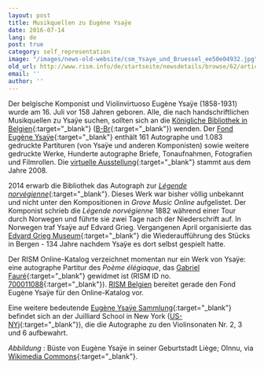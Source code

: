 ```yaml
---
layout: post
title: Musikquellen zu Eugène Ysaÿe
date: 2016-07-14
lang: de
post: true
category: self_representation
image: "/images/news-old-website/csm_Ysaye_und_Bruessel_ee50e04932.jpg"
old_url: http://www.rism.info/de/startseite/newsdetails/browse/62/article/64/eugene-ysayes-manuscripts.html
email: ''
author: ''
---
```



Der belgische Komponist und Violinvirtuoso Eugène Ysaÿe (1858-1931) wurde am 16. Juli vor 158 Jahren geboren. Alle, die nach handschriftlichen Musikquellen zu Ysaÿe suchen, sollten sich an die [Königliche Bibliothek in Belgien](http://www.kbr.be/){:target="_blank"} ([B-Br](https://opac.rism.info/search?View=rism&siglum=B-Br){:target="_blank"}) wenden. Der [Fond Eugène Ysaÿe](http://www.kbr.be/collections/musique/patrimoine/fonds/ysaye_fr.html){:target="_blank"} enthält 161 Autographe und 1.083 gedruckte Partituren (von Ysaÿe und anderen Komponisten) sowie weitere gedruckte Werke, Hunderte autographe Briefe, Tonaufnahmen, Fotografien und Filmrollen. Die [virtuelle Ausstellung](http://ysaye.kbr.be/){:target="_blank"} stammt aus dem Jahre 2008.

2014 erwarb die Bibliothek das Autograph zur [_Légende norvégienne_](/rediscovered/2014/04/11/légende-norvégienne-unknown-work-by-the-belgian.html){:target="_blank"}. Dieses Werk war bisher völlig unbekannt und nicht unter den Kompositionen in _Grove Music Online_ aufgelistet. Der Komponist schrieb die _Légende norvégienne_ 1882 während einer Tour durch Norwegen und führte sie zwei Tage nach der Niederschrift auf. In Norwegen traf Ysaÿe auf Edvard Grieg. Vergangenen April organisierte das [Edvard Grieg Museum](http://griegmuseum.no/en/concerts/norwegian-legend){:target="_blank"} die Wiederaufführung des Stücks in Bergen - 134 Jahre nachdem Ysaÿe es dort selbst gespielt hatte.

Der RISM Online-Katalog verzeichnet momentan nur ein Werk von Ysaÿe: eine autographe Partitur des _Poème élégiaque_, das [Gabriel Fauré](https://opac.rism.info/search?View=rism&author=Gabriel+Faur%C3%A9){:target="_blank"} gewidmet ist (RISM ID no. [700011088](https://opac.rism.info/search?id=700011088){:target="_blank"}). [RISM Belgien](/de/workgroups/belgium-rism-belgium.html) bereitet gerade den Fond Eugène Ysaÿe für den Online-Katalog vor.

Eine weitere bedeutende [Eugène Ysaÿe Sammlung](http://www.juilliard.edu/student-life/library-archives/peter-jay-sharp-special-collections#){:target="_blank"} befindet sich an der Juilliard School in New York ([US-NYj](https://opac.rism.info/search?View=rism&siglum=US-NYj){:target="_blank"}), die die Autographe zu den Violinsonaten Nr. 2, 3 und 6 aufbewahrt.

_Abbildung_
: Büste von Eugène Ysaÿe in seiner Geburtstadt Liège; Olnnu, via [Wikimedia Commons](https://de.wikipedia.org/wiki/Datei:Eug%C3%A8ne_Ysaye_a_Li%C3%A8ge.jpg){:target="_blank"}.







<script type="text/javascript">var switchTo5x=true;</script><script type="text/javascript" src="http://w.sharethis.com/button/buttons.js"></script><script type="text/javascript">stLight.options({publisher: "9b601438-1ce1-49d8-bfd7-9cff5df54c17", doNotHash: false, doNotCopy: false, hashAddressBar: false});</script>